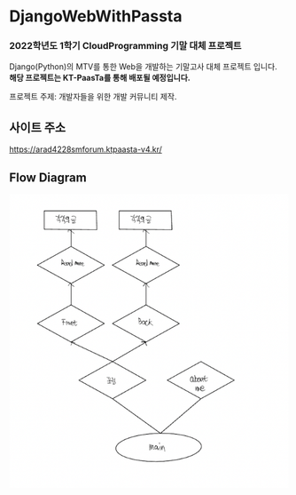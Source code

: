 # DjangoWebWithPassta

### 2022학년도 1학기 CloudProgramming 기말 대체 프로젝트  

Django(Python)의 MTV를 통한 Web을 개발하는 기말고사 대체 프로젝트 입니다.  
**해당 프로젝트는 KT-PaasTa를 통해 배포될 예정입니다.**

프로젝트 주제: 개발자들을 위한 개발 커뮤니티 제작.

## 사이트 주소
https://arad4228smforum.ktpaasta-v4.kr/

## Flow Diagram
![img](https://github.com/arad4228/DjangoWebWithPassta/blob/main/Flow%20Diagram/Flow%20Diagram(Proto).png)
